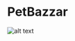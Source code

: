 # PetBazzar

![alt text](https://github.com/showlen007/PetBazzar/blob/master/img/logo1.png?raw=true)
